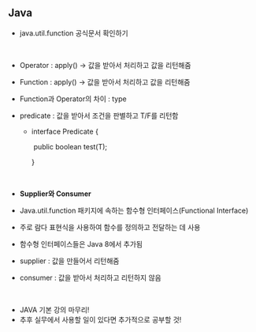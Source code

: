 ## Java

- java.util.function 공식문서 확인하기

<br>

- Operator : apply() -> 값을 받아서 처리하고 값을 리턴해줌

- Function : apply() -> 값을 받아서 처리하고 값을 리턴해줌

- Function과 Operator의 차이 : type

- predicate : 값을 받아서 조건을 판별하고 T/F를 리턴함

  - interface Predicate<T> {

    ​	public boolean test(T);

    }

<br>

- **Supplier와 Consumer**

- Java.util.function 패키지에 속하는 함수형 인터페이스(Functional Interface)
-  주로 람다 표현식을 사용하여 함수를 정의하고 전달하는 데 사용
- 함수형 인터페이스들은 Java 8에서 추가됨

- supplier : 값을 만들어서 리턴해줌
- consumer : 값을 받아서 처리하고 리턴하지 않음

<br>

- JAVA 기본 강의 마무리!
- 추후 실무에서 사용할 일이 있다면 추가적으로 공부할 것!